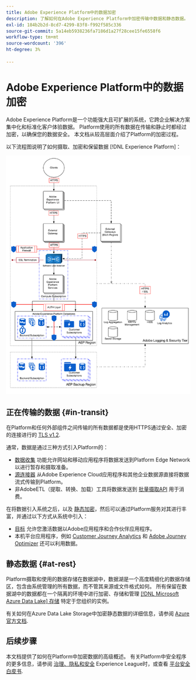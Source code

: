 ```yaml
---
title: Adobe Experience Platform中的数据加密
description: 了解如何在Adobe Experience Platform中加密传输中数据和静态数据。
exl-id: 184b2b2d-8cd7-4299-83f8-f992f585c336
source-git-commit: 5a14eb5938236fa7186d1a27f28cee15fe6558f6
workflow-type: tm+mt
source-wordcount: '396'
ht-degree: 3%

---
```


# Adobe Experience Platform中的数据加密

Adobe Experience Platform是一个功能强大且可扩展的系统，它跨企业解决方案集中化和标准化客户体验数据。 Platform使用的所有数据在传输和静止时都经过加密，以确保您的数据安全。 本文档从较高层面介绍了Platform的加密过程。

以下流程图说明了如何摄取、加密和保留数据 [!DNL Experience Platform]：

![](../images/governance-privacy-security/encryption/flow.png)

## 正在传输的数据 {#in-transit}

在Platform和任何外部组件之间传输的所有数据都是使用HTTPS通过安全、加密的连接进行的 [TLS v1.2](https://datatracker.ietf.org/doc/html/rfc5246).

通常，数据是通过三种方式引入Platform的：

* [数据收集](../../collection/home.md) 功能允许网站和移动应用程序将数据发送到Platform Edge Network以进行暂存和摄取准备。
* [源连接器](../../sources/home.md) 从Adobe Experience Cloud应用程序和其他企业数据源直接将数据流式传输到Platform。
* 非AdobeETL（提取、转换、加载）工具将数据发送到 [批量摄取API](../../ingestion/batch-ingestion/overview.md) 用于消费。

在将数据引入系统之后，以及 [静态加密](#at-rest)，然后可以通过Platform服务对其进行丰富，并通过以下方式从系统中引入：

* [目标](../../destinations/home.md) 允许您激活数据以Adobe应用程序和合作伙伴应用程序。
* 本机平台应用程序，例如 [Customer Journey Analytics](https://experienceleague.adobe.com/docs/analytics-platform/using/cja-overview/cja-overview.html?lang=zh-Hans) 和 [Adobe Journey Optimizer](https://experienceleague.adobe.com/docs/journey-optimizer/using/ajo-home.html) 还可以利用数据。

## 静态数据 {#at-rest}

Platform摄取和使用的数据存储在数据湖中，数据湖是一个高度精细化的数据存储区，包含由系统管理的所有数据，而不管其来源或文件格式如何。 所有保留在数据湖中的数据都在一个隔离的环境中进行加密、存储和管理 [[!DNL Microsoft Azure Data Lake] 存储](https://docs.microsoft.com/en-us/azure/storage/blobs/data-lake-storage-introduction) 特定于您组织的实例。

有关如何在Azure Data Lake Storage中加密静态数据的详细信息，请参阅 [Azure官方文档](https://learn.microsoft.com/en-us/azure/storage/common/storage-service-encryption).

## 后续步骤

本文档提供了如何在Platform中加密数据的高级概述。 有关Platform中安全程序的更多信息，请参阅 [治理、隐私和安全](./overview.md) Experience League时，或查看 [平台安全白皮书](https://www.adobe.com/content/dam/cc/en/security/pdfs/AEP_SecurityOverview.pdf).
